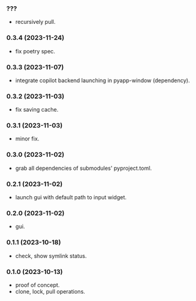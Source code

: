 ### ???

- recursively pull.

### 0.3.4 (2023-11-24)

- fix poetry spec.

### 0.3.3 (2023-11-07)

- integrate copilot backend launching in pyapp-window (dependency).

### 0.3.2 (2023-11-03)

- fix saving cache.

### 0.3.1 (2023-11-03)

- minor fix.

### 0.3.0 (2023-11-02)

- grab all dependencies of submodules' pyproject.toml.

### 0.2.1 (2023-11-02)

- launch gui with default path to input widget.

### 0.2.0 (2023-11-02)

- gui.

### 0.1.1 (2023-10-18)

- check, show symlink status.

### 0.1.0 (2023-10-13)

- proof of concept.
- clone, lock, pull operations.

